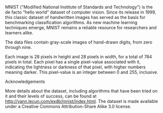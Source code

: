 MNIST ("Modified National Institute of Standards and Technology") is the de facto “hello world” dataset of computer vision. 
Since its release in 1999, this classic dataset of handwritten images has served as the basis for benchmarking classification algorithms. 
As new machine learning techniques emerge, MNIST remains a reliable resource for researchers and learners alike.

The data files contain gray-scale images of hand-drawn digits, from zero through nine.

Each image is 28 pixels in height and 28 pixels in width, for a total of 784 pixels in total. 
Each pixel has a single pixel-value associated with it, indicating the lightness or darkness of that pixel, with higher numbers meaning darker. 
This pixel-value is an integer between 0 and 255, inclusive.

Acknowledgements 

More details about the dataset, including algorithms that have been tried on it and their levels of success, can be found at http://yann.lecun.com/exdb/mnist/index.html. 
The dataset is made available under a Creative Commons Attribution-Share Alike 3.0 license.
